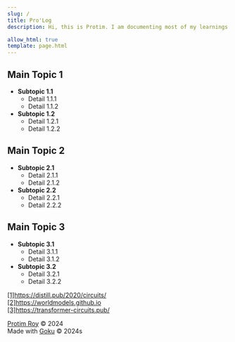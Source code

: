```yaml
---
slug: /
title: Pro'Log
description: Hi, this is Protim. I am documenting most of my learnings in the field of Computer Science here. We are working with the thread style of blogs introduced by Distill.pub[1] and OpenAI. As well as the single webpage per research project executed by David Ha/Hardmaru[2] and Anthropic[3].

allow_html: true
template: page.html
---
```



## Main Topic 1
- **Subtopic 1.1**
  - Detail 1.1.1
  - Detail 1.1.2
- **Subtopic 1.2**
  - Detail 1.2.1
  - Detail 1.2.2

## Main Topic 2
- **Subtopic 2.1**
  - Detail 2.1.1
  - Detail 2.1.2
- **Subtopic 2.2**
  - Detail 2.2.1
  - Detail 2.2.2

## Main Topic 3
- **Subtopic 3.1**
  - Detail 3.1.1
  - Detail 3.1.2
- **Subtopic 3.2**
  - Detail 3.2.1
  - Detail 3.2.2




<a href=https://distill.pub/2020/circuits/>[1]https://distill.pub/2020/circuits/</a><br>
<a href=https://worldmodels.github.io>[2]https://worldmodels.github.io</a><br>
<a href=https://transformer-circuits.pub/>[3]https://transformer-circuits.pub/</a><br>


<a href=https://protimroy.github.io>Protim Roy</a> &copy; 2024<br>
Made with <a href=https://github.com/sea-grass/goku>Goku</a> &copy; 2024s